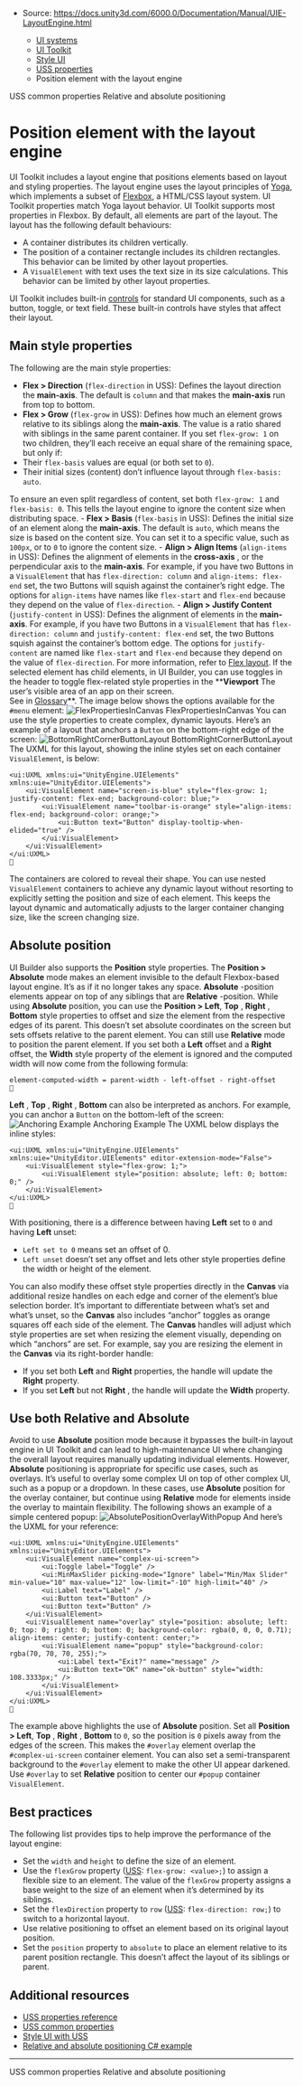 * Source: https://docs.unity3d.com/6000.0/Documentation/Manual/UIE-LayoutEngine.html

  * [UI systems](https://docs.unity3d.com/6000.0/Documentation/Manual/UIToolkits.html)
  * [UI Toolkit](https://docs.unity3d.com/6000.0/Documentation/Manual/UIElements.html)
  * [Style UI](https://docs.unity3d.com/6000.0/Documentation/Manual/UIE-USS.html)
  * [USS properties](https://docs.unity3d.com/6000.0/Documentation/Manual/UIE-uss-properties.html)
  * Position element with the layout engine


[](https://docs.unity3d.com/6000.0/Documentation/Manual/UIE-USS-SupportedProperties.html)
USS common properties
[](https://docs.unity3d.com/6000.0/Documentation/Manual/UIE-relative-absolute-positioning-example.html)
Relative and absolute positioning
# Position element with the layout engine
UI Toolkit includes a layout engine that positions elements based on layout and styling properties. The layout engine uses the layout principles of [Yoga](https://yogalayout.com/), which implements a subset of [Flexbox](https://css-tricks.com/snippets/css/a-guide-to-flexbox/), a HTML/CSS layout system. UI Toolkit properties match Yoga layout behavior. UI Toolkit supports most properties in Flexbox.
By default, all elements are part of the layout. The layout has the following default behaviours:
  * A container distributes its children vertically.
  * The position of a container rectangle includes its children rectangles. This behavior can be limited by other layout properties.
  * A `VisualElement` with text uses the text size in its size calculations. This behavior can be limited by other layout properties.


UI Toolkit includes built-in [controls](https://docs.unity3d.com/6000.0/Documentation/Manual/UIE-ElementRef.html#built-in-controls) for standard UI components, such as a button, toggle, or text field. These built-in controls have styles that affect their layout.
## Main style properties
The following are the main style properties:
  * **Flex > Direction** (`flex-direction` in USS): Defines the layout direction the **main-axis**. The default is `column` and that makes the **main-axis** run from top to bottom.
  * **Flex > Grow** (`flex-grow` in USS): Defines how much an element grows relative to its siblings along the **main-axis**. The value is a ratio shared with siblings in the same parent container. If you set `flex-grow: 1` on two children, they’ll each receive an equal share of the remaining space, but only if:
  * Their `flex-basis` values are equal (or both set to `0`).
  * Their initial sizes (content) don’t influence layout through `flex-basis: auto`.


To ensure an even split regardless of content, set both `flex-grow: 1` and `flex-basis: 0`. This tells the layout engine to ignore the content size when distributing space. - **Flex > Basis** (`flex-basis` in USS): Defines the initial size of an element along the **main-axis**. The default is `auto`, which means the size is based on the content size. You can set it to a specific value, such as `100px`, or to `0` to ignore the content size. - **Align > Align Items** (`align-items` in USS): Defines the alignment of elements in the **cross-axis** , or the perpendicular axis to the **main-axis**. For example, if you have two Buttons in a `VisualElement` that has `flex-direction: column` and `align-items: flex-end` set, the two Buttons will squish against the container’s right edge. The options for `align-items` have names like `flex-start` and `flex-end` because they depend on the value of `flex-direction`. - **Align > Justify Content** (`justify-content` in USS): Defines the alignment of elements in the **main-axis**. For example, if you have two Buttons in a `VisualElement` that has `flex-direction: column` and `justify-content: flex-end` set, the two Buttons squish against the container’s bottom edge. The options for `justify-content` are named like `flex-start` and `flex-end` because they depend on the value of `flex-direction`. 
For more information, refer to [Flex layout](https://docs.unity3d.com/6000.0/Documentation/Manual/UIE-USS-SupportedProperties.html#flex-layout).
If the selected element has child elements, in UI Builder, you can use toggles in the header to toggle flex-related style properties in the ****Viewport** The user’s visible area of an app on their screen.  
See in [Glossary](https://docs.unity3d.com/6000.0/Documentation/Manual/Glossary.html#Viewport)**. The image below shows the options available for the `#menu` element:
![FlexPropertiesInCanvas](https://docs.unity3d.com/6000.0/Documentation/uploads/Main/UIBuilder/FlexPropertiesInCanvas.png) FlexPropertiesInCanvas
You can use the style properties to create complex, dynamic layouts. Here’s an example of a layout that anchors a `Button` on the bottom-right edge of the screen:
![BottomRightCornerButtonLayout](https://docs.unity3d.com/6000.0/Documentation/uploads/Main/UIBuilder/BottomRightCornerButtonLayout.png) BottomRightCornerButtonLayout
The UXML for this layout, showing the inline styles set on each container `VisualElement`, is below:
```
<ui:UXML xmlns:ui="UnityEngine.UIElements" xmlns:uie="UnityEditor.UIElements">
    <ui:VisualElement name="screen-is-blue" style="flex-grow: 1; justify-content: flex-end; background-color: blue;">
        <ui:VisualElement name="toolbar-is-orange" style="align-items: flex-end; background-color: orange;">
            <ui:Button text="Button" display-tooltip-when-elided="true" />
        </ui:VisualElement>
    </ui:VisualElement>
</ui:UXML>

```

The containers are colored to reveal their shape. You can use nested `VisualElement` containers to achieve any dynamic layout without resorting to explicitly setting the position and size of each element. This keeps the layout dynamic and automatically adjusts to the larger container changing size, like the screen changing size.
## Absolute position
UI Builder also supports the **Position** style properties. The **Position > Absolute** mode makes an element invisible to the default Flexbox-based layout engine. It’s as if it no longer takes any space. **Absolute** -position elements appear on top of any siblings that are **Relative** -position.
While using **Absolute** position, you can use the **Position > Left**, **Top** , **Right** , **Bottom** style properties to offset and size the element from the respective edges of its parent. This doesn’t set absolute coordinates on the screen but sets offsets relative to the parent element. You can still use **Relative** mode to position the parent element. If you set both a **Left** offset and a **Right** offset, the **Width** style property of the element is ignored and the computed width will now come from the following formula:
```
element-computed-width = parent-width - left-offset - right-offset

```

**Left** , **Top** , **Right** , **Bottom** can also be interpreted as anchors. For example, you can anchor a `Button` on the bottom-left of the screen:
![Anchoring Example](https://docs.unity3d.com/6000.0/Documentation/uploads/Main/uie-anchoring-example.png) Anchoring Example
The UXML below displays the inline styles:
```
<ui:UXML xmlns:ui="UnityEngine.UIElements" xmlns:uie="UnityEditor.UIElements" editor-extension-mode="False">
    <ui:VisualElement style="flex-grow: 1;">
        <ui:VisualElement style="position: absolute; left: 0; bottom: 0;" />
    </ui:VisualElement>
</ui:UXML>

```

With positioning, there is a difference between having **Left** set to `0` and having **Left** unset:
  * `Left set to 0` means set an offset of 0.
  * `Left unset` doesn’t set any offset and lets other style properties define the width or height of the element.


You can also modify these offset style properties directly in the **Canvas** via additional resize handles on each edge and corner of the element’s blue selection border. It’s important to differentiate between what’s set and what’s unset, so the **Canvas** also includes “anchor” toggles as orange squares off each side of the element. The **Canvas** handles will adjust which style properties are set when resizing the element visually, depending on which “anchors” are set. For example, say you are resizing the element in the **Canvas** via its right-border handle:
  * If you set both **Left** and **Right** properties, the handle will update the **Right** property.
  * If you set **Left** but not **Right** , the handle will update the **Width** property.


## Use both Relative and Absolute
Avoid to use **Absolute** position mode because it bypasses the built-in layout engine in UI Toolkit and can lead to high-maintenance UI where changing the overall layout requires manually updating individual elements. However, **Absolute** positioning is appropriate for specific use cases, such as overlays. It’s useful to overlay some complex UI on top of other complex UI, such as a popup or a dropdown. In these cases, use **Absolute** position for the overlay container, but continue using **Relative** mode for elements inside the overlay to maintain flexibility.
The following shows an example of a simple centered popup:
![AbsolutePositionOverlayWithPopup](https://docs.unity3d.com/6000.0/Documentation/uploads/Main/UIBuilder/AbsolutePositionOverlayWithPopup.png) And here’s the UXML for your reference:
```
<ui:UXML xmlns:ui="UnityEngine.UIElements" xmlns:uie="UnityEditor.UIElements">
    <ui:VisualElement name="complex-ui-screen">
        <ui:Toggle label="Toggle" />
        <ui:MinMaxSlider picking-mode="Ignore" label="Min/Max Slider" min-value="10" max-value="12" low-limit="-10" high-limit="40" />
        <ui:Label text="Label" />
        <ui:Button text="Button" />
        <ui:Button text="Button" />
    </ui:VisualElement>
    <ui:VisualElement name="overlay" style="position: absolute; left: 0; top: 0; right: 0; bottom: 0; background-color: rgba(0, 0, 0, 0.71); align-items: center; justify-content: center;">
        <ui:VisualElement name="popup" style="background-color: rgba(70, 70, 70, 255);">
            <ui:Label text="Exit?" name="message" />
            <ui:Button text="OK" name="ok-button" style="width: 108.3333px;" />
        </ui:VisualElement>
    </ui:VisualElement>
</ui:UXML>

```

The example above highlights the use of **Absolute** position. Set all **Position > Left**, **Top** , **Right** , **Bottom** to `0`, so the position is `0` pixels away from the edges of the screen. This makes the `#overlay` element overlap the `#complex-ui-screen` container element. You can also set a semi-transparent background to the `#overlay` element to make the other UI appear darkened. Use `#overlay` to set **Relative** position to center our `#popup` container `VisualElement`.
## Best practices
The following list provides tips to help improve the performance of the layout engine:
  * Set the `width` and `height` to define the size of an element.
  * Use the `flexGrow` property ([USS](https://docs.unity3d.com/6000.0/Documentation/Manual/UIE-USS.html): `flex-grow: <value>;`) to assign a flexible size to an element. The value of the `flexGrow` property assigns a base weight to the size of an element when it’s determined by its siblings.
  * Set the `flexDirection` property to `row` ([USS](https://docs.unity3d.com/6000.0/Documentation/Manual/UIE-USS.html): `flex-direction: row;`) to switch to a horizontal layout.
  * Use relative positioning to offset an element based on its original layout position.
  * Set the `position` property to `absolute` to place an element relative to its parent position rectangle. This doesn’t affect the layout of its siblings or parent.


## Additional resources
  * [USS properties reference](https://docs.unity3d.com/6000.0/Documentation/Manual/UIE-USS-Properties-Reference.html)
  * [USS common properties](https://docs.unity3d.com/6000.0/Documentation/Manual/UIE-USS-SupportedProperties.html)
  * [Style UI with USS](https://docs.unity3d.com/6000.0/Documentation/Manual/UIE-USS.html)
  * [Relative and absolute positioning C# example](https://docs.unity3d.com/6000.0/Documentation/Manual/UIE-relative-absolute-positioning-example.html)


* * *
[](https://docs.unity3d.com/6000.0/Documentation/Manual/UIE-USS-SupportedProperties.html)
USS common properties
[](https://docs.unity3d.com/6000.0/Documentation/Manual/UIE-relative-absolute-positioning-example.html)
Relative and absolute positioning
